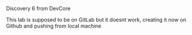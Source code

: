 Discovery 6 from DevCore

This lab is supposed to be on GitLab but it doesnt work, creating it now on Github and pushing from local machine
